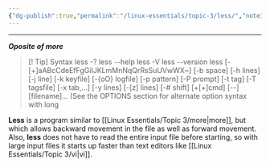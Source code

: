 ```yaml
---
{"dg-publish":true,"permalink":"/linux-essentials/topic-3/less/","noteIcon":"1"}
---
```


---
___Oposite of more___

> [! Tip] Syntax
	 less -?
       less --help
       less -V
       less --version
       less [-[+]aABcCdeEfFgGiIJKLmMnNqQrRsSuUVwWX~]
            [-b space] [-h lines] [-j line] [-k keyfile]
            [-{oO} logfile] [-p pattern] [-P prompt] [-t tag]
            [-T tagsfile] [-x tab,...] [-y lines] [-[z] lines]
            [-# shift] [+[+]cmd] [--] [filename]...
       (See the OPTIONS section for alternate option syntax with long

**Less** is a program similar to [[Linux Essentials/Topic 3/more\|more]], but which allows backward movement in the file as well as forward movement.  Also, **less** does not have to read the entire input file before starting, so with large input files it starts up faster than text editors like [[Linux Essentials/Topic 3/vi\|vi]].